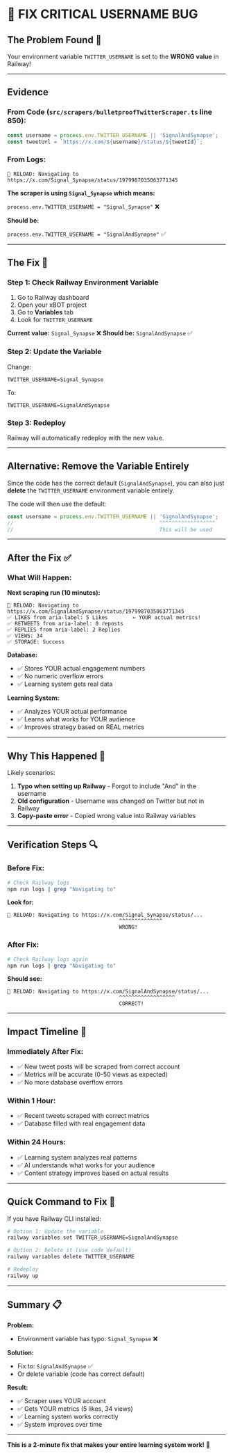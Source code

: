 # 🔧 FIX CRITICAL USERNAME BUG

## **The Problem Found** 🐛

Your environment variable `TWITTER_USERNAME` is set to the **WRONG value** in Railway!

---

## **Evidence**

### **From Code** (`src/scrapers/bulletproofTwitterScraper.ts` line 850):
```typescript
const username = process.env.TWITTER_USERNAME || 'SignalAndSynapse';
const tweetUrl = `https://x.com/${username}/status/${tweetId}`;
```

### **From Logs:**
```
🔄 RELOAD: Navigating to https://x.com/Signal_Synapse/status/1979987035063771345
```

**The scraper is using `Signal_Synapse` which means:**

`process.env.TWITTER_USERNAME = "Signal_Synapse"` ❌

**Should be:**

`process.env.TWITTER_USERNAME = "SignalAndSynapse"` ✅

---

## **The Fix** 🔧

### **Step 1: Check Railway Environment Variable**

1. Go to Railway dashboard
2. Open your xBOT project
3. Go to **Variables** tab
4. Look for `TWITTER_USERNAME`

**Current value:** `Signal_Synapse` ❌
**Should be:** `SignalAndSynapse` ✅

### **Step 2: Update the Variable**

Change:
```
TWITTER_USERNAME=Signal_Synapse
```

To:
```
TWITTER_USERNAME=SignalAndSynapse
```

### **Step 3: Redeploy**

Railway will automatically redeploy with the new value.

---

## **Alternative: Remove the Variable Entirely**

Since the code has the correct default (`SignalAndSynapse`), you can also just **delete** the `TWITTER_USERNAME` environment variable entirely.

The code will then use the default:
```typescript
const username = process.env.TWITTER_USERNAME || 'SignalAndSynapse';
//                                               ^^^^^^^^^^^^^^^^^^
//                                               This will be used
```

---

## **After the Fix** ✅

### **What Will Happen:**

**Next scraping run (10 minutes):**
```
🔄 RELOAD: Navigating to https://x.com/SignalAndSynapse/status/1979987035063771345
✅ LIKES from aria-label: 5 Likes        ← YOUR actual metrics!
✅ RETWEETS from aria-label: 0 reposts
✅ REPLIES from aria-label: 2 Replies
✅ VIEWS: 34
✅ STORAGE: Success
```

**Database:**
- ✅ Stores YOUR actual engagement numbers
- ✅ No numeric overflow errors
- ✅ Learning system gets real data

**Learning System:**
- ✅ Analyzes YOUR actual performance
- ✅ Learns what works for YOUR audience
- ✅ Improves strategy based on REAL metrics

---

## **Why This Happened** 🤔

Likely scenarios:
1. **Typo when setting up Railway** - Forgot to include "And" in the username
2. **Old configuration** - Username was changed on Twitter but not in Railway
3. **Copy-paste error** - Copied wrong value into Railway variables

---

## **Verification Steps** 🔍

### **Before Fix:**
```bash
# Check Railway logs
npm run logs | grep "Navigating to"
```

**Look for:**
```
🔄 RELOAD: Navigating to https://x.com/Signal_Synapse/status/...
                                    ^^^^^^^^^^^^^^
                                    WRONG!
```

### **After Fix:**
```bash
# Check Railway logs again
npm run logs | grep "Navigating to"
```

**Should see:**
```
🔄 RELOAD: Navigating to https://x.com/SignalAndSynapse/status/...
                                    ^^^^^^^^^^^^^^^^^^
                                    CORRECT!
```

---

## **Impact Timeline** 📅

### **Immediately After Fix:**
- ✅ New tweet posts will be scraped from correct account
- ✅ Metrics will be accurate (0-50 views as expected)
- ✅ No more database overflow errors

### **Within 1 Hour:**
- ✅ Recent tweets scraped with correct metrics
- ✅ Database filled with real engagement data

### **Within 24 Hours:**
- ✅ Learning system analyzes real patterns
- ✅ AI understands what works for your audience
- ✅ Content strategy improves based on actual results

---

## **Quick Command to Fix** 🚀

If you have Railway CLI installed:

```bash
# Option 1: Update the variable
railway variables set TWITTER_USERNAME=SignalAndSynapse

# Option 2: Delete it (use code default)
railway variables delete TWITTER_USERNAME

# Redeploy
railway up
```

---

## **Summary** 📋

**Problem:**
- Environment variable has typo: `Signal_Synapse` ❌

**Solution:**
- Fix to: `SignalAndSynapse` ✅
- Or delete variable (code has correct default)

**Result:**
- ✅ Scraper uses YOUR account
- ✅ Gets YOUR metrics (5 likes, 34 views)
- ✅ Learning system works correctly
- ✅ System improves over time

---

**This is a 2-minute fix that makes your entire learning system work!** 🎉

